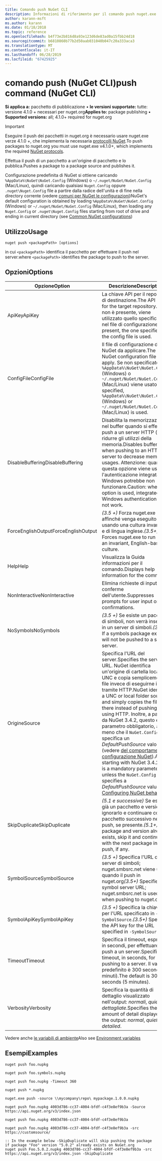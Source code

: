 ```yaml
---
title: Comando push NuGet CLI
description: Informazioni di riferimento per il comando push nuget.exe
author: karann-msft
ms.author: karann
ms.date: 01/18/2018
ms.topic: reference
ms.openlocfilehash: b4f73e2b816d8a93e123d6de83ad0a15fbb24d18
ms.sourcegitcommit: b6810860b77b2d50aab031040b047c20a333aca3
ms.translationtype: MT
ms.contentlocale: it-IT
ms.lasthandoff: 06/28/2019
ms.locfileid: "67425925"
---
```

# <a name="push-command-nuget-cli"></a><span data-ttu-id="ca6ce-103">comando push (NuGet CLI)</span><span class="sxs-lookup"><span data-stu-id="ca6ce-103">push command (NuGet CLI)</span></span>

<span data-ttu-id="ca6ce-104">**Si applica a:** pacchetto di pubblicazione &bullet; **le versioni supportate:** tutte: versione 4.1.0 + necessari per nuget.org</span><span class="sxs-lookup"><span data-stu-id="ca6ce-104">**Applies to:** package publishing &bullet; **Supported versions:** all; 4.1.0+ required for nuget.org</span></span>

> [!Important]
> <span data-ttu-id="ca6ce-105">Eseguire il push dei pacchetti in nuget.org è necessario usare nuget.exe verze 4.1.0 +, che implementa la necessaria [protocolli NuGet](../api/nuget-protocols.md).</span><span class="sxs-lookup"><span data-stu-id="ca6ce-105">To push packages to nuget.org you must use nuget.exe v4.1.0+, which implements the required [NuGet protocols](../api/nuget-protocols.md).</span></span>

<span data-ttu-id="ca6ce-106">Effettua il push di un pacchetto a un'origine di pacchetto e lo pubblica.</span><span class="sxs-lookup"><span data-stu-id="ca6ce-106">Pushes a package to a package source and publishes it.</span></span>

<span data-ttu-id="ca6ce-107">Configurazione predefinita di NuGet si ottiene caricando `%AppData%\NuGet\NuGet.Config` (Windows) o `~/.nuget/NuGet/NuGet.Config` (Mac/Linux), quindi caricando qualsiasi `Nuget.Config` oppure `.nuget\Nuget.Config` file a partire dalla radice dell'unità e di fine nella directory corrente (vedere [comuni per NuGet le configurazioni](../consume-packages/configuring-nuget-behavior.md))</span><span class="sxs-lookup"><span data-stu-id="ca6ce-107">NuGet's default configuration is obtained by loading `%AppData%\NuGet\NuGet.Config` (Windows) or `~/.nuget/NuGet/NuGet.Config` (Mac/Linux), then loading any `Nuget.Config` or `.nuget\Nuget.Config` files starting from root of drive and ending in current directory (see [Common NuGet configurations](../consume-packages/configuring-nuget-behavior.md))</span></span>

## <a name="usage"></a><span data-ttu-id="ca6ce-108">Utilizzo</span><span class="sxs-lookup"><span data-stu-id="ca6ce-108">Usage</span></span>

```cli
nuget push <packagePath> [options]
```

<span data-ttu-id="ca6ce-109">in cui `<packagePath>` identifica il pacchetto per effettuare il push nel server.</span><span class="sxs-lookup"><span data-stu-id="ca6ce-109">where `<packagePath>` identifies the package to push to the server.</span></span>

## <a name="options"></a><span data-ttu-id="ca6ce-110">Opzioni</span><span class="sxs-lookup"><span data-stu-id="ca6ce-110">Options</span></span>

| <span data-ttu-id="ca6ce-111">Opzione</span><span class="sxs-lookup"><span data-stu-id="ca6ce-111">Option</span></span> | <span data-ttu-id="ca6ce-112">Descrizione</span><span class="sxs-lookup"><span data-stu-id="ca6ce-112">Description</span></span> |
| --- | --- |
| <span data-ttu-id="ca6ce-113">ApiKey</span><span class="sxs-lookup"><span data-stu-id="ca6ce-113">ApiKey</span></span> | <span data-ttu-id="ca6ce-114">La chiave API per il repository di destinazione.</span><span class="sxs-lookup"><span data-stu-id="ca6ce-114">The API key for the target repository.</span></span> <span data-ttu-id="ca6ce-115">Se non è presente, viene utilizzato quello specificato nel file di configurazione.</span><span class="sxs-lookup"><span data-stu-id="ca6ce-115">If not present,  the one specified in the config file is used.</span></span> |
| <span data-ttu-id="ca6ce-116">ConfigFile</span><span class="sxs-lookup"><span data-stu-id="ca6ce-116">ConfigFile</span></span> | <span data-ttu-id="ca6ce-117">Il file di configurazione di NuGet da applicare.</span><span class="sxs-lookup"><span data-stu-id="ca6ce-117">The NuGet configuration file to apply.</span></span> <span data-ttu-id="ca6ce-118">Se non specificato, `%AppData%\NuGet\NuGet.Config` (Windows) o `~/.nuget/NuGet/NuGet.Config` (Mac/Linux) viene usato.</span><span class="sxs-lookup"><span data-stu-id="ca6ce-118">If not specified, `%AppData%\NuGet\NuGet.Config` (Windows) or `~/.nuget/NuGet/NuGet.Config` (Mac/Linux) is used.</span></span>|
| <span data-ttu-id="ca6ce-119">DisableBuffering</span><span class="sxs-lookup"><span data-stu-id="ca6ce-119">DisableBuffering</span></span> | <span data-ttu-id="ca6ce-120">Disabilita la memorizzazione nel buffer quando si effettua il push a un server HTTP (s) per ridurre gli utilizzi della memoria.</span><span class="sxs-lookup"><span data-stu-id="ca6ce-120">Disables buffering when pushing to an HTTP(s) server to decrease memory usages.</span></span> <span data-ttu-id="ca6ce-121">Attenzione: quando questa opzione viene usata, l'autenticazione integrata di Windows potrebbe non funzionare.</span><span class="sxs-lookup"><span data-stu-id="ca6ce-121">Caution: when this option is used, integrated Windows authentication might not work.</span></span> |
| <span data-ttu-id="ca6ce-122">ForceEnglishOutput</span><span class="sxs-lookup"><span data-stu-id="ca6ce-122">ForceEnglishOutput</span></span> | <span data-ttu-id="ca6ce-123">*(3.5 +)*  Forza nuget.exe affinché venga eseguito usando una cultura invariante e di lingua inglese.</span><span class="sxs-lookup"><span data-stu-id="ca6ce-123">*(3.5+)* Forces nuget.exe to run using an invariant, English-based culture.</span></span> |
| <span data-ttu-id="ca6ce-124">Help</span><span class="sxs-lookup"><span data-stu-id="ca6ce-124">Help</span></span> | <span data-ttu-id="ca6ce-125">Visualizza la Guida informazioni per il comando.</span><span class="sxs-lookup"><span data-stu-id="ca6ce-125">Displays help information for the command.</span></span> |
| <span data-ttu-id="ca6ce-126">NonInteractive</span><span class="sxs-lookup"><span data-stu-id="ca6ce-126">NonInteractive</span></span> | <span data-ttu-id="ca6ce-127">Elimina richieste di input o conferme dell'utente.</span><span class="sxs-lookup"><span data-stu-id="ca6ce-127">Suppresses prompts for user input or confirmations.</span></span> |
| <span data-ttu-id="ca6ce-128">NoSymbols</span><span class="sxs-lookup"><span data-stu-id="ca6ce-128">NoSymbols</span></span> | <span data-ttu-id="ca6ce-129">*(3.5 +)*  Se esiste un pacchetto di simboli, non verrà inserito in un server di simboli.</span><span class="sxs-lookup"><span data-stu-id="ca6ce-129">*(3.5+)* If a symbols package exists, it will not be pushed to a symbol server.</span></span> |
| <span data-ttu-id="ca6ce-130">Origine</span><span class="sxs-lookup"><span data-stu-id="ca6ce-130">Source</span></span> | <span data-ttu-id="ca6ce-131">Specifica l'URL del server.</span><span class="sxs-lookup"><span data-stu-id="ca6ce-131">Specifies the server URL.</span></span> <span data-ttu-id="ca6ce-132">NuGet identifica un'origine di cartella locale o UNC e copia semplicemente il file invece di eseguirne il push tramite HTTP.</span><span class="sxs-lookup"><span data-stu-id="ca6ce-132">NuGet identifies a UNC or local folder source and simply copies the file there instead of pushing it using HTTP.</span></span>  <span data-ttu-id="ca6ce-133">Inoltre, a partire da NuGet 3.4.2, questo è un parametro obbligatorio, a meno che il `NuGet.Config` file specifica un *DefaultPushSource* valore (vedere [del comportamento di configurazione NuGet](../consume-packages/configuring-nuget-behavior.md)).</span><span class="sxs-lookup"><span data-stu-id="ca6ce-133">Also, starting with NuGet 3.4.2, this is a mandatory parameter unless the `NuGet.Config` file specifies a *DefaultPushSource* value (see [Configuring NuGet behavior](../consume-packages/configuring-nuget-behavior.md)).</span></span> |
| <span data-ttu-id="ca6ce-134">SkipDuplicate</span><span class="sxs-lookup"><span data-stu-id="ca6ce-134">SkipDuplicate</span></span> | <span data-ttu-id="ca6ce-135">*(5.1 e successive)*  Se esiste già un pacchetto e versione, ignorarlo e continuare con il pacchetto successivo nel push, se presente.</span><span class="sxs-lookup"><span data-stu-id="ca6ce-135">*(5.1+)* If a package and version already exists, skip it and continue with the next package in the push, if any.</span></span> |
| <span data-ttu-id="ca6ce-136">SymbolSource</span><span class="sxs-lookup"><span data-stu-id="ca6ce-136">SymbolSource</span></span> | <span data-ttu-id="ca6ce-137">*(3.5 +)*  Specifica l'URL del server di simboli; nuget.smbsrc.net viene usato quando il push in nuget.org</span><span class="sxs-lookup"><span data-stu-id="ca6ce-137">*(3.5+)* Specifies the symbol server URL; nuget.smbsrc.net is used when pushing to nuget.org</span></span> |
| <span data-ttu-id="ca6ce-138">SymbolApiKey</span><span class="sxs-lookup"><span data-stu-id="ca6ce-138">SymbolApiKey</span></span> | <span data-ttu-id="ca6ce-139">*(3.5 +)*  Specifica la chiave API per l'URL specificato in `-SymbolSource`.</span><span class="sxs-lookup"><span data-stu-id="ca6ce-139">*(3.5+)* Specifies the API key for the URL specified in `-SymbolSource`.</span></span> |
| <span data-ttu-id="ca6ce-140">Timeout</span><span class="sxs-lookup"><span data-stu-id="ca6ce-140">Timeout</span></span> | <span data-ttu-id="ca6ce-141">Specifica il timeout, espresso in secondi, per effettuare il push a un server.</span><span class="sxs-lookup"><span data-stu-id="ca6ce-141">Specifies the timeout, in seconds, for pushing to a server.</span></span> <span data-ttu-id="ca6ce-142">Il valore predefinito è 300 secondi (5 minuti).</span><span class="sxs-lookup"><span data-stu-id="ca6ce-142">The default is 300 seconds (5 minutes).</span></span> |
| <span data-ttu-id="ca6ce-143">Verbosity</span><span class="sxs-lookup"><span data-stu-id="ca6ce-143">Verbosity</span></span> | <span data-ttu-id="ca6ce-144">Specifica la quantità di dettaglio visualizzato nell'output: *normali*, *quiet*, *dettagliate*.</span><span class="sxs-lookup"><span data-stu-id="ca6ce-144">Specifies the amount of detail displayed in the output: *normal*, *quiet*, *detailed*.</span></span> |

<span data-ttu-id="ca6ce-145">Vedere anche [le variabili di ambiente](cli-ref-environment-variables.md)</span><span class="sxs-lookup"><span data-stu-id="ca6ce-145">Also see [Environment variables](cli-ref-environment-variables.md)</span></span>

## <a name="examples"></a><span data-ttu-id="ca6ce-146">Esempi</span><span class="sxs-lookup"><span data-stu-id="ca6ce-146">Examples</span></span>

```cli
nuget push foo.nupkg

nuget push foo.symbols.nupkg

nuget push foo.nupkg -Timeout 360

nuget push *.nupkg

nuget.exe push -source \\mycompany\repo\ mypackage.1.0.0.nupkg

nuget push foo.nupkg 4003d786-cc37-4004-bfdf-c4f3e8ef9b3a -Source https://api.nuget.org/v3/index.json

nuget push foo.nupkg 4003d786-cc37-4004-bfdf-c4f3e8ef9b3a

nuget push foo.nupkg 4003d786-cc37-4004-bfdf-c4f3e8ef9b3a -src https://customsource/

:: In the example below -SkipDuplicate will skip pushing the package if package "Foo" version "5.0.2" already exists on NuGet.org
nuget push Foo.5.0.2.nupkg 4003d786-cc37-4004-bfdf-c4f3e8ef9b3a -src https://api.nuget.org/v3/index.json -SkipDuplicate
```
